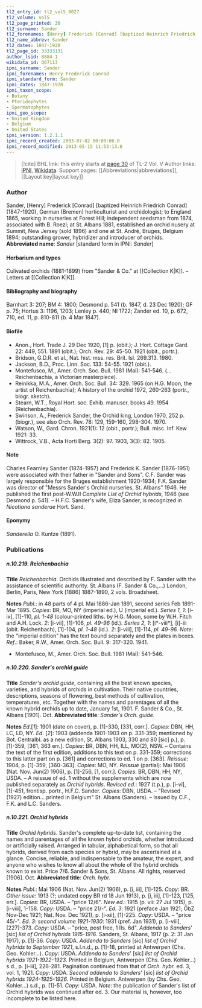 ```yaml
---
tl2_entry_id: tl2_vol5_0027
tl2_volume: vol5
tl2_page_printed: 30
tl2_surname: Sander
tl2_forenames: [Henry] Frederick [Conrad] [baptized Heinrich Friedrich Conrad]
tl2_name_abbrev: Sander
tl2_dates: 1847-1920
tl2_page_id: 33333131
author_lsid: 8884-1
wikidata_id: Q67113
ipni_surname: Sander
ipni_forenames: Henry Frederick Conrad
ipni_standard_form: Sander
ipni_dates: 1847-1920
ipni_taxon_scope: 
- Botany
- Pteridophytes
- Spermatophytes
ipni_geo_scope: 
- United Kingdom
- Belgium
- United States
ipni_version: 1.2.1.1
ipni_record_created: 2003-07-02 00:00:00.0
ipni_record_modified: 2013-05-15 11:53:13.0
---
```


> [!cite] BHL link: this entry starts at [page 30](https://www.biodiversitylibrary.org/page/33333131) of TL-2 Vol. V
> Author links: [IPNI](https://www.ipni.org/a/8884-1), [Wikidata](https://www.wikidata.org/wiki/Q67113). Support pages: [[Abbreviations|abbreviations]], [[Layout key|layout key]]

### Author

Sander, \[Henry\] Frederick \[Conrad\] \[baptized Heinrich Friedrich Conrad\] (1847-1920), German (Bremen) horticulturist and orchidologist; to England 1865, working in nurseries at Forest Hill; independent seedsman from 1874, associated with B. Roezl; at St. Albans 1881, established an orchid nusery at Summit, New Jersey (sold 1896) and one at St. André, Bruges, Belgium 1894; outstanding grower, hybridizer and introducer of orchids. 
**Abbreviated name**: *Sander* \[standard form in IPNI: *Sander*\]

#### Herbarium and types

Culivated orchids (1881-1899) from "Sander & Co." at [[Collection K|K]]. – Letters at [[Collection K|K]].

#### Bibliography and biography

Barnhart 3: 207; BM 4: 1800; Desmond p. 541 (b. 1847, d. 23 Dec 1920); GF p. 75; Hortus 3: 1196, 1203; Lenley p. 440; NI 1722; Zander ed. 10, p. 672, 710, ed. 11, p. 810-811 (b. 4 Mar 1847).

#### Biofile

- Anon., Hort. Trade J. 29 Dec 1920, \[1\] p. (obit.); J. Hort. Cottage Gard. 22: 449, 551. 1891 (obit.); Orch. Rev. 29: 45-50. 1921 (obit., portr.).
- Bridson, G.D.R. et al., Nat. hist. mss. res. Brit. Isl. 269.313. 1980.
- Jackson, B.D., Proc. Linn. Soc. 133: 54-55. 1921 (obit.).
- Montefusco, M., Amer. Orch. Soc. Bull. 1981 (Mai): 541-546. (... Reichenbachia, a Victorian masterpiece).
- Reinikka, M.A., Amer. Orch. Soc. Bull. 34: 329. 1965 (on H.G. Moon, the artist of Reichenbachia); A history of the orchid 1972, 260-263 (portr., biogr. sketch).
- Stearn, W.T., Royal Hort. soc. Exhib. manuscr. books 49. 1954 (Reichenbachia).
- Swinson, A., Frederick Sander, the Orchid king, London 1970, 252 p. (biogr.), see also Orch. Rev. 78: 129, 159-160, 298-304. 1970.
- Watson, W., Gard. Chron. 1921(1): 12 (obit., portr.); Bull. misc. Inf. Kew 1921: 33.
- Wittrock, V.B., Acta Horti Berg. 3(2): 97. 1903, 3(3): 82. 1905.

#### Note

Charles Fearnley Sander (1874-1957) and Frederick K. Sander (1876-1951) were associated with their father in "Sander and Sons". C.F. Sander was largely responsible for the Bruges establishment 1920-1934; F.K. Sander was director of "Messrs Sander's Orchid nurseries, St. Albans" 1946. He published the first post-W.W.II *Complete List of Orchid hybrids*, 1946 (see Desmond p. 541). – H.F.C. Sander's wife, Eliza Sander, is recognized in *Nicotiana sanderae* Hort. Sand.

#### Eponymy

*Sanderella* O. Kuntze (1891).

### Publications

##### n.10.219. Reichenbachia

**Title**
*Reichenbachia*. Orchids illustrated and described by F. Sander with the assistance of scientific authority. St. Albans (F. Sander & Co.,...) London, Berlin, Paris, New York \[1886\] 1887-1890, 2 vols. Broadsheet.

**Notes**
*Publ*.: in 48 parts of 4 pl. Mai 1886-Jan 1891, second series Feb 1891-Mar 1895. *Copies*: BR, MO, NY (imperial ed.), U (imperial ed.).
*Series 1, 1*: \[i-ix\], \[1\]-110, *pl. 1-48* (colour-printed liths. by H.G. Moon, some by W.H. Fitch and A.H. Lock.
*2*: \[i-vii\], \[1\]-106, *pl. 49-96* (id.).
*Series 2, 1*: \[i\*-viii\*\], \[i\]-iii (obit. Reichenbach), \[1\]-104, *pl. 1-48* (id.).
*2*: \[i-viii\], \[1\]-114, *pl. 49-96.*
*Note*: the "imperial edition" has the text bound separately and the plates in boxes.
*Ref*.: Baker, R.W., Amer. Orch. Soc. Bull. 9: 317-320. 1941.
- Montefusco, M., Amer. Orch. Soc. Bull. 1981 (Mai): 541-546.

##### n.10.220. Sander's orchid guide

**Title**
*Sander's orchid guide*, containing all the best known species, varieties, and hybrids of orchids in cultivation. Their native countries, descriptions, seasons of flowering, best methods of cultivation, temperatures, etc. Together with the names and parentages of all the known hybrid orchids up to date, January 1st, 1901. F. Sander & Co., St. Albans \[1901\]. Oct.
**Abbreviated title**: *Sander's Orch. guide*.

**Notes**
*Ed*.\[*1*\]: 1901 (date on cover), p. \[1\]-330, \[331, corr.\]. *Copies*: DBN, HH, LC, LD, NY.
*Ed*. \[*2*\]: 1903 (addenda 1901-1903 on p. 331-359; mentioned by Bot. Centralbl. as a new edition, St. Albans 1903, 330 and 80 \[sic\] p.), p. \[1\]-359, \[361, 363 err.\]. *Copies*: BR, DBN, HH, ILL, MO(2), NSW. – Contains the text of the first edition, additions to this text on p. 331-359; corrections to this latter part on p. \[361\] and corrections to ed. 1 on p. \[363\].
*Reissue*: 1904, p. \[1\]-359, \[360-363\]. *Copies*: MO, NY.
*Reissue* (partial): Mai 1906 (Nat. Nov. Jun(2) 1906), p. \[1\]-256, \[1, corr.\]. *Copies*: BR, DBN, HH, NY, USDA. – A reissue of ed. 1 without the supplements which are now published separately as *Orchid hybrids*.
*Revised ed*.: 1927 (t.p.), p. \[i-vi\], \[1\]-451, frontisp. portr., H.F.C. Sander. *Copies*: DBN, USDA. – "Revised (1927) edition... printed in Belgium" St. Albans (Sanders). – Issued by C.F., F.K. and L.C. Sanders.

##### n.10.221. Orchid hybrids

**Title**
*Orchid hybrids*. Sander's complete up-to-date list, containing the names and parentages of all the known hybrid orchids, whether introduced or artificially raised. Arranged in tabular, alphabetical form, so that all hybrids, derived from each species or hybrid, may be ascertained at a glance. Concise, reliable, and indispensable to the amateur, the expert, and anyone who wishes to know all about the whole of the hybrid orchids known to exist. Price 7/6. Sander & Sons, St. Albans. All rights, reserved \[1906\]. Oct.
**Abbreviated title**: *Orch. hybr.*

**Notes**
*Publ*.: Mai 1906 (Nat. Nov. Jun(2) 1906), p. \[i, iii\], \[1\]-125. *Copy*: BR.
*Other issue*: 1913 (?; undated copy BR rd 18 Jun 1913), p. \[i, iii\], \[1\]-123, \[125, err.\].
*Copies*: BR, USDA. – "price 12/6".
*New ed*.: 1915 (p. vii: 27 Jul 1915), p. \[i-viii\], 1-158. *Copy*: USDA. – "price 21/-".
*Ed. 3*: 1921 (preface Jan 1921; ÖbZ Nov-Dec 1921; Nat. Nov. Dec 1921), p. \[i-xii\], \[1\]-225. *Copy*: USDA. – "price 45/-".
*Ed. 3*: *second volume 1921-1930*: 1931 (pref. Jan 1931), p. \[i-viii\], \[227\]-373. *Copy*: USDA. – "price, post free, 1 IIs. 6d".
*Addenda to Sanders*' \[sic\] *list of Orchid hybrids 1915-1916*. Sanders, St. Albans, 1917 (p. 2: 31 Jan 1917), p. \[1\]-36. *Copy*: USDA.
*Addenda to Sanders* \[sic\] *list of Orchid hybrids to September 1921*, s.l.n.d., p. \[1\]-18, printed at Antwerpen (Chs. Geo. Kohler...). *Copy*: USDA.
*Addenda to Sanders*' \[sic\] *list of Orchid hybrids 1921-1922-1923*. Printed in Belgium, Antwerpen (Chs. Geo. Kohler...) s.d., p. \[i-iii\], 226-281. Pagination continued from that of *Orch. hybr.* ed. 3, vol. 1, 1921. *Copy*: USDA.
*Second addenda to Sanders*' \[sic\] *list of Orchid hybrids 1924-1925-1926*. Printed in Belgium. Antwerpen (by Chs. Geo. Kohler...) s.d., p. \[1\]-51. *Copy*: USDA.
*Note*: the publication of Sander's list of Orchid hybrids was continued after ed. 3. Our material is, however, too incomplete to be listed here.

